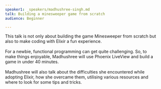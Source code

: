 ```yaml
---
speaker1: _speakers/madhushree-singh.md
talk: Building a minesweeper game from scratch
audience: Beginner

---
```

<p>This talk is not only about building the game Minesweeper from scratch but also to make coding with Elixir a fun experience.
 <br /> <br />
 For a newbie, functional programming can get quite challenging. So, to make things enjoyable, Madhushree will use Phoenix LiveView and build a game in under 40 minutes.  <br /> <br />Madhushree will also talk about the difficulties she encountered while adopting Elixir, how she overcame them, utilising various resources and where to look for some tips and tricks.</p>


